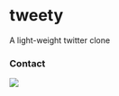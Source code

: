 [![<behnambm>](https://circleci.com/gh/behnambm/tweety/tree/master.svg?style=svg)](https://circleci.com/gh/behnambm/tweety)
# tweety
A light-weight twitter clone

### Contact
<a href="https://t.me/behnam_1121"><img src="https://badgen.net/badge/icon/telegram?icon=telegram&label"></a>
